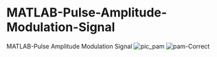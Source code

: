 # MATLAB-Pulse-Amplitude-Modulation-Signal
MATLAB-Pulse Amplitude Modulation Signal
![pic_pam](https://github.com/RoshaSoft/MATLAB-Pulse-Amplitude-Modulation-Signal/assets/85801966/b786ebaa-f16f-47ed-98f6-665da2567daa)
![pam-Correct](https://github.com/RoshaSoft/MATLAB-Pulse-Amplitude-Modulation-Signal/assets/85801966/7f941e4a-62b2-46a3-9d82-9ba812efa945)
